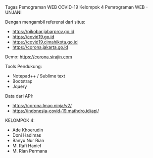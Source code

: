 Tugas Pemograman WEB COVID-19 Kelompok 4 Pemrograman WEB - UNJANI

Dengan mengambil referensi dari situs:
- https://pikobar.jabarprov.go.id
- https://covid19.go.id
- https://covid19.cimahikota.go.id
- https://corona.jakarta.go.id


Demo: https://corona.sirajin.com


Tools Pendukung:
- Notepad++ / Sublime text
- Bootstrap
- Jquery

Data dari API:
- https://corona.lmao.ninja/v2/
- https://indonesia-covid-19.mathdro.id/api/

KELOMPOK 4:
- Ade Khoerudin
- Doni Hadimas
- Banyu Nur Rian
- M. Rafi Hanief
- M. Rian Permana

